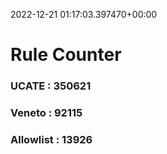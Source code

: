 2022-12-21 01:17:03.397470+00:00
# Rule Counter 
 ### UCATE : 350621

 ### Veneto : 92115

 ### Allowlist : 13926